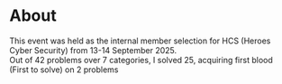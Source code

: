 # About

This event was held as the internal member selection for HCS (Heroes Cyber Security) from 13-14 September 2025.\
Out of 42 problems over 7 categories, I solved 25, acquiring first blood (First to solve) on 2 problems
